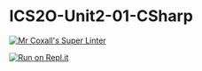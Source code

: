 # ICS2O-Unit2-01-CSharp

[![Mr Coxall's Super Linter](https://github.com/Mr-Coxall/ICS2O-Unit2-01-CSharp/workflows/Mr%20Coxall's%20Super%20Linter/badge.svg)](https://github.com/Mr-Coxall/ICS2O-Unit2-01-CSharp/actions/)

[![Run on Repl.it](https://repl.it/badge/github/Mr-Coxall/ICS2O-Unit2-01-CSharp)](https://repl.it/github/Mr-Coxall/ICS2O-Unit2-01-CSharp)
